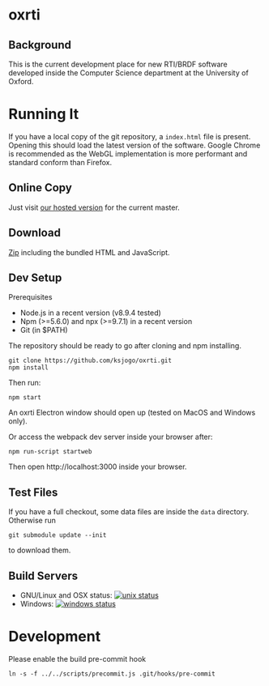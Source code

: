 # oxrti

## Background

This is the current development place for new RTI/BRDF software developed inside the Computer Science department at the University of Oxford.

# Running It

If you have a local copy of the git repository, a `index.html` file is present. Opening this should load the latest version of the software. Google Chrome is recommended as the WebGL implementation is more performant and standard conform than Firefox.

## Online Copy

Just visit [our hosted version](https://oxrtimaster.azurewebsites.net/api/azurestatic) for the current master.

## Download

[Zip](https://github.com/ksjogo/oxrti/raw/master/dist/oxrti.zip) including the bundled HTML and JavaScript.

## Dev Setup

Prerequisites 
 
   * Node.js in a recent version (v8.9.4 tested)
   * Npm (>=5.6.0) and npx (>=9.7.1) in a recent version 
   * Git (in $PATH)

The repository should be ready to go after cloning and npm installing.

```
git clone https://github.com/ksjogo/oxrti.git
npm install
```

Then run:
```
npm start
```
An oxrti Electron window should open up (tested on MacOS and Windows only).


Or access the webpack dev server inside your browser after:
```
npm run-script startweb
```
Then open http://localhost:3000 inside your browser.


## Test Files

If you have a full checkout, some data files are inside the `data` directory. Otherwise run
```
git submodule update --init
```
to download them.

## Build Servers

* GNU/Linux and OSX status: [![unix status](https://travis-ci.org/ksjogo/oxrti.svg?branch=master)](https://travis-ci.org/ksjogo/oxrti)
* Windows: [![windows status](https://ci.appveyor.com/api/projects/status/41pgk56jugmeie7w?svg=true)](https://ci.appveyor.com/project/ksjogo/oxrti)


# Development
Please enable the build pre-commit hook
```
ln -s -f ../../scripts/precommit.js .git/hooks/pre-commit
```